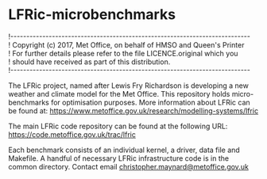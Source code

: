 # LFRic-microbenchmarks

!---------------------------------------------------------------------------<br>
! Copyright (c) 2017,  Met Office, on behalf of HMSO and Queen's Printer<br>
! For further details please refer to the file LICENCE.original which you<br>
! should have received as part of this distribution.<br>
!---------------------------------------------------------------------------<br>

The LFRic project, named after Lewis Fry Richardson is developing a
new weather and climate model for the Met Office. This repository
holds micro-benchmarks for optimisation purposes.  More information
about LFRic can be found at:
https://www.metoffice.gov.uk/research/modelling-systems/lfric

The main LFRic code repository can be found at the following URL:
https://code.metoffice.gov.uk/trac/lfric

Each benchmark consists of an individual kernel, a driver, data file and Makefile.
A handful of necessary LFRic infrastructure code is in the common directory.
Contact email christopher.maynard@metoffice.gov.uk


